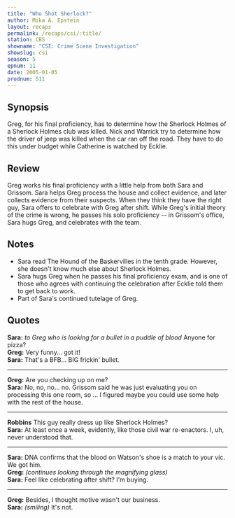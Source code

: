 ```yaml
---
title: "Who Shot Sherlock?"
author: Mika A. Epstein
layout: recaps
permalink: /recaps/csi/:title/
station: CBS
showname: "CSI: Crime Scene Investigation"
showslug: csi
season: 5
epnum: 11
date: 2005-01-05
prodnum: 511
---
```


## Synopsis

Greg, for his final proficiency, has to determine how the Sherlock Holmes of a Sherlock Holmes club was killed. Nick and Warrick try to determine how the driver of jeep was killed when the car ran off the road. They have to do this under budget while Catherine is watched by Ecklie.

## Review

Greg works his final proficiency with a little help from both Sara and Grissom. Sara helps Greg process the house and collect evidence, and later collects evidence from their suspects. When they think they have the right guy, Sara offers to celebrate with Greg after shift. While Greg's initial theory of the crime is wrong, he passes his solo proficiency -- in Grissom's office, Sara hugs Greg, and celebrates with the team.

## Notes

* Sara read The Hound of the Baskervilles in the tenth grade. However, she doesn't know much else about Sherlock Holmes.
* Sara hugs Greg when he passes his final proficiency exam, and is one of those who agrees with continuing the celebration after Ecklie told them to get back to work.
* Part of Sara's continued tutelage of Greg.

## Quotes

**Sara:** _to Greg who is looking for a bullet in a puddle of blood_ Anyone for pizza?\
**Greg:** Very funny... got it!\
**Sara:** That's a BFB... BIG frickin' bullet.

- - -

**Greg:** Are you checking up on me?\
**Sara:** No, no, no... no. Grissom said he was just evaluating you on processing this one room, so ... I figured maybe you could use some help with the rest of the house.

- - -

**Robbins** This guy really dress up like Sherlock Holmes?\
**Sara:** At least once a week, evidently, like those civil war re-enactors. I, uh, never understood that.

- - -

**Sara:** DNA confirms that the blood on Watson's shoe is a match to your vic. We got him.\
**Greg:** _(continues looking through the magnifying glass)_\
**Sara:** Feel like celebrating after shift? I'm buying.

- - -

**Greg:** Besides, I thought motive wasn't our business.\
**Sara:** _(smiling)_ It's not.
